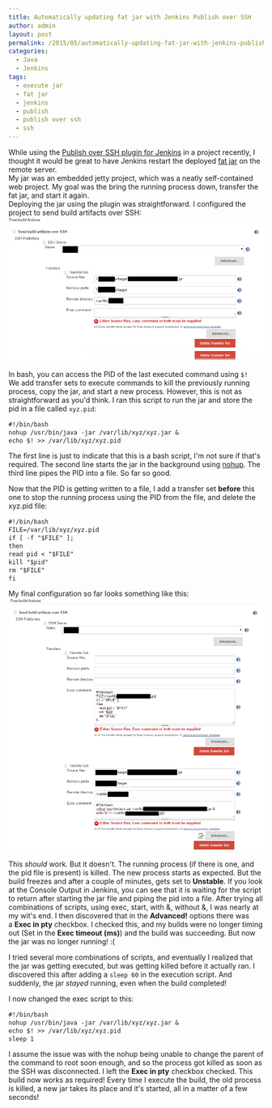 ```yaml
---
title: Automatically updating fat jar with Jenkins Publish over SSH
author: admin
layout: post
permalink: /2015/05/automatically-updating-fat-jar-with-jenkins-publish-over-ssh/
categories:
  - Java
  - Jenkins
tags:
  - execute jar
  - fat jar
  - jenkins
  - publish
  - publish over ssh
  - ssh
---
```

While using the <a href="https://wiki.jenkins-ci.org/display/JENKINS/Publish+Over+SSH+Plugin" target="_blank">Publish over SSH plugin for Jenkins</a> in a project recently, I thought it would be great to have Jenkins restart the deployed <a href="https://maven.apache.org/plugins/maven-shade-plugin/" target="_blank">fat jar</a> on the remote server.  
My jar was an embedded jetty project, which was a neatly self-contained web project. My goal was the bring the running process down, transfer the fat jar, and start it again.  
Deploying the jar using the plugin was straightforward. I configured the project to send build artifacts over SSH:  
![post_build_send_artifacts_over_ssh](/assets/images/2015/05/post_build_send_artifacts_over_ssh.png)

In bash, you can access the PID of the last executed command using `$!`  
We add transfer sets to execute commands to kill the previously running process, copy the jar, and start a new process. However, this is not as straightforward as you'd think. I ran this script to run the jar and store the pid in a file called `xyz.pid`:

    #!/bin/bash
    nohup /usr/bin/java -jar /var/lib/xyz/xyz.jar &
    echo $! >> /var/lib/xyz/xyz.pid

The first line is just to indicate that this is a bash script, I'm not sure if that's required. The second line starts the jar in the background using [nohup][2]. The third line pipes the PID into a file. So far so good.

Now that the PID is getting written to a file, I add a transfer set **before** this one to stop the running process using the PID from the file, and delete the xyz.pid file:

    #!/bin/bash
    FILE=/var/lib/xyz/xyz.pid
    if [ -f "$FILE" ];
    then
    read pid < "$FILE"
    kill "$pid"
    rm "$FILE"
    fi

My final configuration so far looks something like this:  
![build_transfer_sets](/assets/images/2015/05/build_transfer_sets.png)

This *should* work. But it doesn't. The running process (if there is one, and the pid file is present) is killed. The new process starts as expected. But the build freezes and after a couple of minutes, gets set to **Unstable**. If you look at the Console Output in Jenkins, you can see that it is waiting for the script to return after starting the jar file and piping the pid into a file. After trying all combinations of scripts, using exec, start, with &, without &, I was nearly at my wit's end. I then discovered that in the **Advanced!** options there was a **Exec in pty** checkbox. I checked this, and my builds were no longer timing out (Set in the **Exec timeout (ms)**) and the build was succeeding. But now the jar was no longer running! :(

I tried several more combinations of scripts, and eventually I realized that the jar was getting executed, but was getting killed before it actually ran. I discovered this after adding a `sleep 60` in the execution script. And suddenly, the jar *stayed* running, even when the build completed!

I now changed the exec script to this:

    #!/bin/bash
    nohup /usr/bin/java -jar /var/lib/xyz/xyz.jar &
    echo $! >> /var/lib/xyz/xyz.pid
    sleep 1

I assume the issue was with the nohup being unable to change the parent of the command to root soon enough, and so the process got killed as soon as the SSH was disconnected. I left the **Exec in pty** checkbox checked. This build now works as required! Every time I execute the build, the old process is killed, a new jar takes its place and it's started, all in a matter of a few seconds!

 [1]: /assets/images/2015/05/post_build_send_artifacts_over_ssh.png
 [2]: http://www.cyberciti.biz/tips/nohup-execute-commands-after-you-exit-from-a-shell-prompt.html
 [3]: /assets/images/2015/05/build_transfer_sets.png
